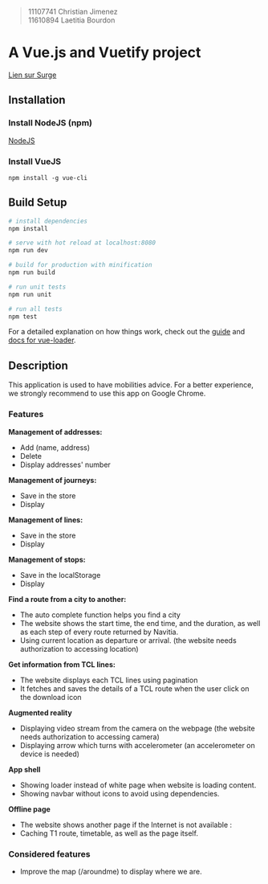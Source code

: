 > 11107741 Christian Jimenez <br> 11610894 Laetitia Bourdon

# A Vue.js and Vuetify project

[Lien sur Surge](https://transit-madness.surge.sh/#/)

## Installation

### Install NodeJS (npm)
[NodeJS](https://nodejs.org/en/)

### Install VueJS
```npm install -g vue-cli```

## Build Setup

``` bash
# install dependencies
npm install

# serve with hot reload at localhost:8080
npm run dev

# build for production with minification
npm run build

# run unit tests
npm run unit

# run all tests
npm test
```

For a detailed explanation on how things work, check out the [guide](http://vuejs-templates.github.io/webpack/) and [docs for vue-loader](http://vuejs.github.io/vue-loader).

## Description
This application is used to have mobilities advice. For a better experience, we strongly recommend to use this app on Google Chrome.

### Features
**Management of addresses:**
* Add (name, address)
* Delete
* Display addresses' number

**Management of journeys:**
* Save in the store
* Display

**Management of lines:**
* Save in the store
* Display

**Management of stops:**
* Save in the localStorage
* Display

**Find a route from a city to another:**
* The auto complete function helps you find a city
* The website shows the start time, the end time, and the duration, as well as each step of every route returned by Navitia.
* Using current location as departure or arrival. (the website needs authorization to accessing location)

**Get information from TCL lines:**
* The website displays each TCL lines using pagination
* It fetches and saves the details of a TCL route when the user click on the download icon

**Augmented reality**
* Displaying video stream from the camera on the webpage (the website needs authorization to accessing camera)
* Displaying arrow which turns with accelerometer (an accelerometer on device is needed)

**App shell**
* Showing loader instead of white page when website is loading content.
* Showing navbar without icons to avoid using dependencies.

**Offline page**
* The website shows another page if the Internet is not available :
* Caching T1 route, timetable, as well as the page itself.

### Considered features
* Improve the map (/aroundme) to display where we are.
